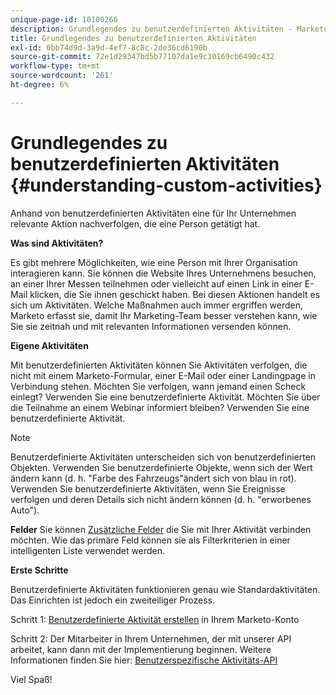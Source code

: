 ```yaml
---
unique-page-id: 10100266
description: Grundlegendes zu benutzerdefinierten Aktivitäten - Marketo-Dokumente - Produktdokumentation
title: Grundlegendes zu benutzerdefinierten Aktivitäten
exl-id: 0bb74d9d-3a9d-4ef7-8c8c-2de36cd6190b
source-git-commit: 72e1d29347bd5b77107da1e9c30169cb6490c432
workflow-type: tm+mt
source-wordcount: '261'
ht-degree: 6%

---
```


# Grundlegendes zu benutzerdefinierten Aktivitäten {#understanding-custom-activities}

Anhand von benutzerdefinierten Aktivitäten eine für Ihr Unternehmen relevante Aktion nachverfolgen, die eine Person getätigt hat.

**Was sind Aktivitäten?**

Es gibt mehrere Möglichkeiten, wie eine Person mit Ihrer Organisation interagieren kann. Sie können die Website Ihres Unternehmens besuchen, an einer Ihrer Messen teilnehmen oder vielleicht auf einen Link in einer E-Mail klicken, die Sie ihnen geschickt haben. Bei diesen Aktionen handelt es sich um Aktivitäten. Welche Maßnahmen auch immer ergriffen werden, Marketo erfasst sie, damit Ihr Marketing-Team besser verstehen kann, wie Sie sie zeitnah und mit relevanten Informationen versenden können.

**Eigene Aktivitäten**

Mit benutzerdefinierten Aktivitäten können Sie Aktivitäten verfolgen, die nicht mit einem Marketo-Formular, einer E-Mail oder einer Landingpage in Verbindung stehen. Möchten Sie verfolgen, wann jemand einen Scheck einlegt? Verwenden Sie eine benutzerdefinierte Aktivität. Möchten Sie über die Teilnahme an einem Webinar informiert bleiben? Verwenden Sie eine benutzerdefinierte Aktivität.

>[!NOTE]
>
>Benutzerdefinierte Aktivitäten unterscheiden sich von benutzerdefinierten Objekten. Verwenden Sie benutzerdefinierte Objekte, wenn sich der Wert ändern kann (d. h. &quot;Farbe des Fahrzeugs&quot;ändert sich von blau in rot). Verwenden Sie benutzerdefinierte Aktivitäten, wenn Sie Ereignisse verfolgen und deren Details sich nicht ändern können (d. h. &quot;erworbenes Auto&quot;).

**Felder** Sie können [Zusätzliche Felder](/help/marketo/product-docs/administration/marketo-custom-activities/add-edit-delete-marketo-custom-activity-fields.md) die Sie mit Ihrer Aktivität verbinden möchten. Wie das primäre Feld können sie als Filterkriterien in einer intelligenten Liste verwendet werden.

**Erste Schritte**

Benutzerdefinierte Aktivitäten funktionieren genau wie Standardaktivitäten. Das Einrichten ist jedoch ein zweiteiliger Prozess.

Schritt 1: [Benutzerdefinierte Aktivität erstellen](/help/marketo/product-docs/administration/marketo-custom-activities/create-a-custom-activity.md) in Ihrem Marketo-Konto

Schritt 2: Der Mitarbeiter in Ihrem Unternehmen, der mit unserer API arbeitet, kann dann mit der Implementierung beginnen. Weitere Informationen finden Sie hier: [Benutzerspezifische Aktivitäts-API](https://developers.marketo.com/documentation/rest/add-custom-activities/)

Viel Spaß!
